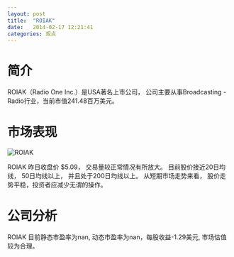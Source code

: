 ```yaml
---
layout: post
title:  "ROIAK"
date:   2014-02-17 12:21:41
categories: 观点
---
```


# 简介
ROIAK（Radio One Inc.）是USA著名上市公司，
公司主要从事Broadcasting - Radio行业，当前市值241.48百万美元。

# 市场表现

![ROIAK](http://finviz.com/chart.ashx?t=ROIAK&ty=c&ta=1&p=d&s=l)

ROIAK 昨日收盘价 $5.09，
交易量较正常情况有所放大。
目前股价接近20日均线，
50日均线以上，
并且处于200日均线以上。
从短期市场走势来看，
股价走势平稳，投资者应减少无谓的操作。

# 公司分析
ROIAK 目前静态市盈率为nan, 动态市盈率为nan，每股收益-1.29美元,
市场估值较为合理。
